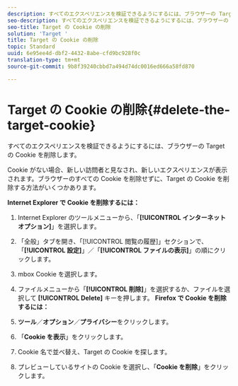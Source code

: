 ```yaml
---
description: すべてのエクスペリエンスを検証できるようにするには、ブラウザーの Target の Cookie を削除します。
seo-description: すべてのエクスペリエンスを検証できるようにするには、ブラウザーの Target の Cookie を削除します。
seo-title: Target の Cookie の削除
solution: 'Target '
title: Target の Cookie の削除
topic: Standard
uuid: 6e95ee4d-dbf2-4432-8abe-cfd9bc928f0c
translation-type: tm+mt
source-git-commit: 9b8f39240cbbd7a494d74dc0016ed666a58fd870

---
```



# Target の Cookie の削除{#delete-the-target-cookie}

すべてのエクスペリエンスを検証できるようにするには、ブラウザーの Target の Cookie を削除します。

Cookie がない場合、新しい訪問者と見なされ、新しいエクスペリエンスが表示されます。ブラウザーのすべての Cookie を削除せずに、Target の Cookie を削除する方法がいくつかあります。

**Internet Explorer で Cookie を削除するには：**

1. Internet Explorer のツールメニューから、「**[!UICONTROL インターネット オプション]**」を選択します。
1. 「全般」タブを開き、「[!UICONTROL 閲覧の履歴]」セクションで、「**[!UICONTROL 設定]**」／「**[!UICONTROL ファイルの表示]**」の順にクリックします。
1. mbox Cookie を選択します。
1. ファイルメニューから「**[!UICONTROL 削除]**」を選択するか、ファイルを選択して **[!UICONTROL Delete]** キーを押します。
   **Firefox で Cookie を削除するには：**

1. **ツール**／**オプション**／**プライバシー**をクリックします。

1. 「**Cookie を表示**」をクリックします。
1. Cookie 名で並べ替え、Target の Cookie を探します。
1. プレビューしているサイトの Cookie を選択し、「**Cookie を削除**」をクリックします。

